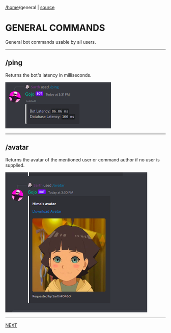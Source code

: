 [/home](index.rst)/general | [source](https://github.com/sarthhh/gojo/blob/main/src/extensions/general.py)

# GENERAL COMMANDS
General bot commands usable by all users.

--------
## /ping

Returns the bot's latency in milliseconds.

![](images/ping.png)

-------
## /avatar

Returns the avatar of the mentioned user or command author if no user is supplied.

![](images/avatar.png)

-------

[NEXT](admin.md)